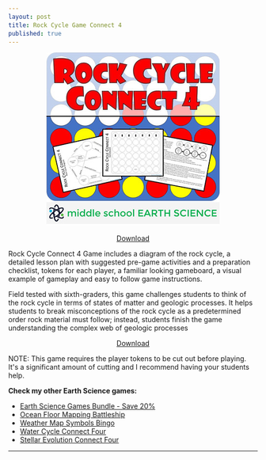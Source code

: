 ```yaml
---
layout: post
title: Rock Cycle Game Connect 4
published: true
---
```


<p align="center">
  <a href="https://www.teacherspayteachers.com/Product/Rock-Cycle-Game-Connect-4-3439695"><img src="/images/rcgc4banner.jpeg"></a>
</p>  
<p align="center">
  <a href="https://www.teacherspayteachers.com/Product/Rock-Cycle-Game-Connect-4-3439695">Download</a>
</p>

Rock Cycle Connect 4 Game includes a diagram of the rock cycle, a detailed lesson plan with suggested pre-game activities and a preparation checklist, tokens for each player, a familiar looking gameboard, a visual example of gameplay and easy to follow game instructions.

Field tested with sixth-graders, this game challenges students to think of the rock cycle in terms of states of matter and geologic processes. It helps students to break misconceptions of the rock cycle as a predetermined order rock material must follow; instead, students finish the game understanding the complex web of geologic processes

<p align="center"><a href="https://www.teacherspayteachers.com/Product/Rock-Cycle-Game-Connect-4-3439695">Download</a></p>

NOTE: This game requires the player tokens to be cut out before playing. It's a significant amount of cutting and I recommend having your students help.

**Check my other Earth Science games:**

* [Earth Science Games Bundle - Save 20%](https://www.teacherspayteachers.com/Product/Earth-Science-Games-Bundle-3466497 "Earth Science Games Bundle - Save 20%")
* [Ocean Floor Mapping Battleship](https://www.teacherspayteachers.com/Product/Ocean-Floor-Mapping-Battleship-Game-2502933 "Ocean Floor Mapping Battleship")
* [Weather Map Symbols Bingo](https://www.teacherspayteachers.com/Product/Weather-Map-Symbols-BINGO-Game-1521259 "Weather Map Symbols Bingo")
* [Water Cycle Connect Four](https://www.teacherspayteachers.com/Product/Water-Cycle-Game-Connect-4-3505515 "Water Cycle Connect Four")
* [Stellar Evolution Connect Four](https://www.teacherspayteachers.com/Product/Stellar-Evolution-Game-Connect-4-3691240 "Stellar Evolution Connect Four")

---
